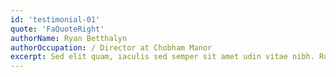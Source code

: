 ```yaml
---
id: 'testimonial-01'
quote: 'FaQuoteRight'
authorName: Ryan Betthalyn
authorOccupation: / Director at Chobham Manor
excerpt: Sed elit quam, iaculis sed semper sit amet udin vitae nibh. Rubino staveuo at magna akal semper Fusce commodo molestie luctus. Lorem ipsum ulicon Dolor tusima olatiup.
---
```

